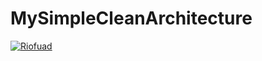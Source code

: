 # MySimpleCleanArchitecture
[![Riofuad](https://circleci.com/gh/Riofuad/MySimpleCleanArchitecture/tree/master.svg?style=shield)](https://circleci.com/gh/Riofuad/MySimpleCleanArchitecture/?branch=master)
